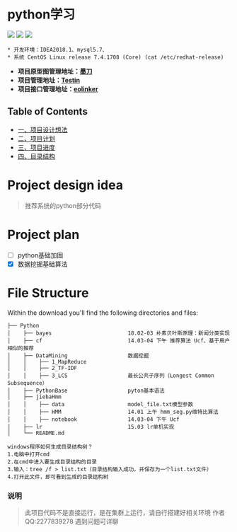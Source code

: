 python学习
====
![](https://img.shields.io/badge/version-1.0.0-blue.svg) 
![](https://img.shields.io/badge/python-3.6-brightgreen.svg) 
![](https://img.shields.io/badge/mysql-5.7-brightgreen.svg)

```
* 开发环境：IDEA2018.1、mysql5.7、
* 系统 CentOS Linux release 7.4.1708 (Core) (cat /etc/redhat-release)
```
* **项目原型图管理地址：[墨刀](https://modao.cc/workspace/apps/p7D3CF01AB41533285900082)**
* **项目管理地址：[Testin](https://www.testin.cn/realmachine/index.htm)**
* **项目接口管理地址：[eolinker](https://www.eolinker.com/#/home/project/api/)**

## Table of Contents
<!-- GFM-TOC -->
* [一、项目设计想法](#project-design-idea)
* [二、项目计划](#project-plan)
* [三、项目进度](#project-progress)
* [四、目录结构](#file-structure)





# Project design idea
> 推荐系统的python部分代码

# Project plan
- [ ] python基础加固
- [x] 数据挖掘基础算法

# File Structure
Within the download you'll find the following directories and files:
```
├── Python
│    ├── bayes                        18.02-03 朴素贝叶斯原理：新闻分类实现
│    ├── cf                           14.03-04 下午 推荐算法 Ucf、基于用户相似的推荐
│    ├── DataMining                   数据挖掘
│    │    ├── 1_MapReduce          
│    │    ├── 2_TF-IDF             
│    │    ├── 3_LCS                   最长公共子序列（Longest Common Subsequence）
│    ├── PythonBase                   pyton基本语法
│    ├── jiebaHmm  
│    │    ├── data                    model_file.txt模型参数
│    │    ├── HMM                     14.01 上午 hmm_seg.py维特比算法
│    │    ├── notebook                14.03-04 下午 Ucf
│    ├── lr                           15.03 lr单机实现  
│    └── README.md
```

```
windows程序如何生成目录结构树？
1.电脑中打开cmd
2.在cmd中进入要生成目录结构的目录
3.输入：tree /f > list.txt（目录结构输入成功，并保存为一个list.txt文件）
4.打开此文件，即可看到生成的目录结构树
```
### 说明
>此项目代码不是直接运行，是在集群上运行，请自行搭建好相关环境
>作者QQ:2277839278 遇到问题可详聊
